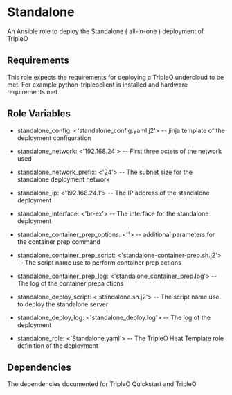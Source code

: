 Standalone
===================

An Ansible role to deploy the Standalone ( all-in-one ) deployment of TripleO

Requirements
------------

This role expects the requirements for deploying a TripleO undercloud to be met.
For example python-tripleoclient is installed and hardware requirements met.

Role Variables
--------------

- standalone_config: <'standalone_config.yaml.j2'> -- jinja template of the deployment configuration
- standalone_network: <'192.168.24'> -- First three octets of the network used
- standalone_network_prefix: <'24'> --  The subnet size for the standalone deployment network
- standalone_ip: <'192.168.24.1'> --  The IP address of the standalone deployment
- standalone_interface: <'br-ex'> --  The interface for the standalone deployment

- standalone_container_prep_options: <''> -- additional parameters for the container prep command
- standalone_container_prep_script: <'standalone-container-prep.sh.j2'> -- The script name use to perform container prep actions
- standalone_container_prep_log: <'standalone_container_prep.log'> --  The log of the container prepa ctions

- standalone_deploy_script: <'standalone.sh.j2'> -- The script name use to deploy the standalone server
- standalone_deploy_log: <'standalone_deploy.log'> --  The log of the deployment

- standalone_role: <'Standalone.yaml'> -- The TripleO Heat Template role definition of the deployment

Dependencies
------------

The dependencies documented for TripleO Quickstart and TripleO
